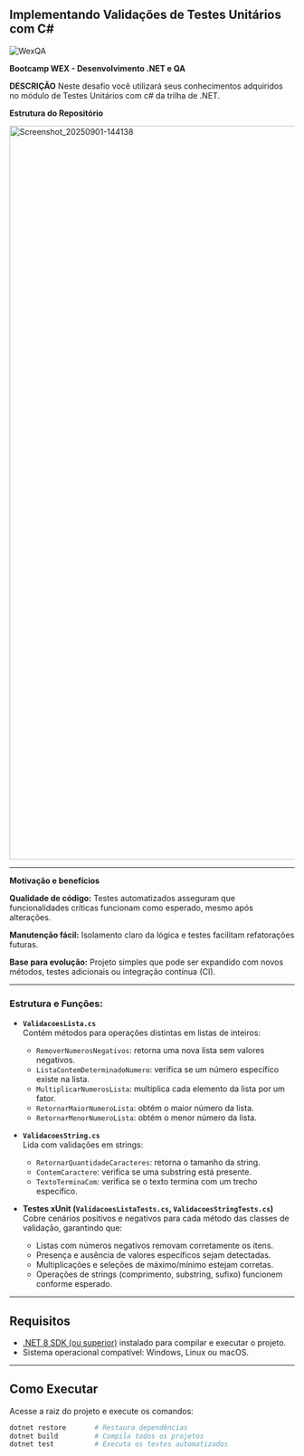 ## Implementando Validações de Testes Unitários com C# 


![WexQA](https://github.com/user-attachments/assets/62673043-fa27-4802-8c64-68a9411dcfcf)




**Bootcamp WEX - Desenvolvimento .NET e QA**


**DESCRIÇÃO**
Neste desafio você utilizará seus conhecimentos adquiridos no módulo de Testes Unitários com c# da trilha de .NET.

**Estrutura do Repositório**


<img width="1000" height="1297" alt="Screenshot_20250901-144138" src="https://github.com/user-attachments/assets/ce7060bf-10d0-447e-90c6-b25cf9d0cc08" />


---


**Motivação e benefícios**

**Qualidade de código:** Testes automatizados asseguram que funcionalidades críticas funcionam como esperado, mesmo após alterações.

**Manutenção fácil:** Isolamento claro da lógica e testes facilitam refatorações futuras.

**Base para evolução:** Projeto simples que pode ser expandido com novos métodos, testes adicionais ou integração contínua (CI). 

---


### Estrutura e Funções:

- **`ValidacoesLista.cs`**  
  Contém métodos para operações distintas em listas de inteiros:
  - `RemoverNumerosNegativos`: retorna uma nova lista sem valores negativos.  
  - `ListaContemDeterminadoNumero`: verifica se um número específico existe na lista.  
  - `MultiplicarNumerosLista`: multiplica cada elemento da lista por um fator.  
  - `RetornarMaiorNumeroLista`: obtém o maior número da lista.  
  - `RetornarMenorNumeroLista`: obtém o menor número da lista.  

- **`ValidacoesString.cs`**  
  Lida com validações em strings:
  - `RetornarQuantidadeCaracteres`: retorna o tamanho da string.  
  - `ContemCaractere`: verifica se uma substring está presente.  
  - `TextoTerminaCom`: verifica se o texto termina com um trecho específico.  

- **Testes xUnit (`ValidacoesListaTests.cs`, `ValidacoesStringTests.cs`)**  
  Cobre cenários positivos e negativos para cada método das classes de validação, garantindo que:
  - Listas com números negativos removam corretamente os itens.  
  - Presença e ausência de valores específicos sejam detectadas.  
  - Multiplicações e seleções de máximo/mínimo estejam corretas.  
  - Operações de strings (comprimento, substring, sufixo) funcionem conforme esperado.

---

##  Requisitos

- [.NET 8 SDK (ou superior)](https://dotnet.microsoft.com/download) instalado para compilar e executar o projeto.
- Sistema operacional compatível: Windows, Linux ou macOS.

---

##  Como Executar

Acesse a raiz do projeto e execute os comandos:

```bash
dotnet restore       # Restaura dependências
dotnet build         # Compila todos os projetos
dotnet test          # Executa os testes automatizados





